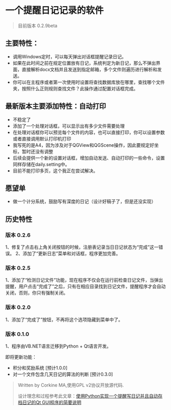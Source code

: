 # 一个提醒日记记录的软件

>
>目前版本 0.2.9beta
>
[](/Media/daily1.png)

## 主要特性：
- 调用Windows定时，可以每天弹出对话框提醒记录日记。
- 如果在此时间之前在规定位置放有日记，系统判定为新日记，那么不弹出界面，直接解析docx文档并且发送到指定邮箱，多个文件则遍历进行解析和发送。
- 你可以在主程序或者第一次使用时设置将查找数据库放在哪里，查找哪个文件夹，按照什么正则规则查找文件？此操作通过配置对话框完成。

[](/Media/daily2.png)
[](/Media/daily3.png)

## 最新版本主要添加特性：自动打印
- 不稳定了
- 添加了一个处理对话框，可以显示出有多少文件需要处理
- 在处理对话框你可以预览每个文件的内容，也可以直接打印，你可以设置参数或者直接调用默认打印机打印
- 我写死的是A4，因为涉及对于QGView和QGScene操作，因此要规定好坐标，暂时还没有调整
- 后续会提供一个新的设置对话框，增加自动发送、自动打印的一些命令，设置同样存储在daily.setting中。
- 目前不能打印多页，这个我正在尝试解决。

## 愿望单
- 做一个计分系统，鼓励写有深度的日记（设计好稿子了，但是还没实现）

## 历史特性

### 版本 0.2.6

1、修复了点击右上角关闭按钮的时候，注册表记录当日日记状态为“完成”这一错误。
2、添加了“更新日志”菜单和对话框，程序更加完善。

### 版本 0.2.5

1、添加了“检测日记文件”功能，现在程序不仅会在运行前检查日记文件，当弹出提醒，用户点击“完成了”之后，只有在相应目录找到日记文件，提醒程序才会自动关闭，否则，你只有强制关闭。

### 版本 0.2.0

1、添加了“完成了”按钮，不再将这个选项隐藏到菜单中了。

### 版本 0.1.0

1、程序由VB.NET语言迁移到Python + Qt语言开发。

即将更新功能：

- 积分和奖励系统 [预计1.0.0]
- 对一个文件包含几天日记的算法的判断 [预计0.3.0]

> Written by Corkine MA,使用GPL v2协议开放源代码.
>
> 设计理念和过程参考此文章：[使用Python实现一个提醒写日记并且自动存档日记的Qt GUI程序的简要说明](http://blog.mazhangjing.com/2017/10/22/docx_to_mailbox/)
